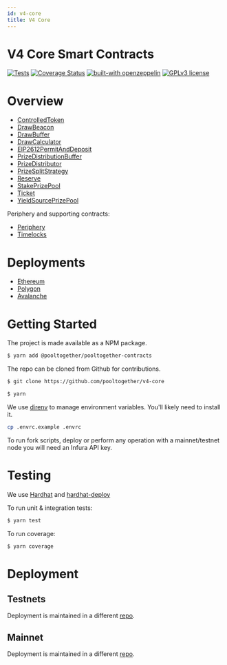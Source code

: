 ```yaml
---
id: v4-core
title: V4 Core
---
```


# V4 Core Smart Contracts

[![Tests](https://github.com/pooltogether/v4-core/actions/workflows/main.yml/badge.svg)](https://github.com/pooltogether/v4-core/actions/workflows/main.yml)
[![Coverage Status](https://coveralls.io/repos/github/pooltogether/v4-core/badge.svg?branch=master)](https://coveralls.io/github/pooltogether/v4-core?branch=master)
[![built-with openzeppelin](https://img.shields.io/badge/built%20with-OpenZeppelin-3677FF)](https://docs.openzeppelin.com/)
[![GPLv3 license](https://img.shields.io/badge/License-GPLv3-blue.svg)](http://perso.crans.org/besson/LICENSE.html)

# Overview
- [ControlledToken](./ControlledToken.md)
- [DrawBeacon](./DrawBeacon.md)
- [DrawBuffer](./DrawBuffer.md)
- [DrawCalculator](./DrawCalculator.md)
- [EIP2612PermitAndDeposit](./EIP2612PermitAndDeposit.md)
- [PrizeDistributionBuffer](./PrizeDistributionBuffer.md)
- [PrizeDistributor](./PrizeDistributor.md)
- [PrizeSplitStrategy](./PrizeSplitStrategy.md)
- [Reserve](./Reserve.md)
- [StakePrizePool](./StakePrizePool.md)
- [Ticket](./Ticket.md)
- [YieldSourcePrizePool](./YieldSourcePrizePool.md)

Periphery and supporting contracts:
- [Periphery](./v4-periphery/index.md)
- [Timelocks](./v4-timelocks/index.md)

# Deployments
- [Ethereum](../../deployments/mainnet#mainnet)
- [Polygon](../../deployments/mainnet#polygon)
- [Avalanche](../../deployments/mainnet#avalanche)

# Getting Started

The project is made available as a NPM package.

```sh
$ yarn add @pooltogether/pooltogether-contracts
```

The repo can be cloned from Github for contributions.

```sh
$ git clone https://github.com/pooltogether/v4-core
```

```sh
$ yarn
```

We use [direnv](https://direnv.net/) to manage environment variables.  You'll likely need to install it.

```sh
cp .envrc.example .envrc
```

To run fork scripts, deploy or perform any operation with a mainnet/testnet node you will need an Infura API key.

# Testing

We use [Hardhat](https://hardhat.dev) and [hardhat-deploy](https://github.com/wighawag/hardhat-deploy)

To run unit & integration tests:

```sh
$ yarn test
```

To run coverage:

```sh
$ yarn coverage
```

# Deployment

## Testnets
Deployment is maintained in a different [repo](https://github.com/pooltogether/v4-testnet).

## Mainnet
Deployment is maintained in a different [repo](https://github.com/pooltogether/v4-mainnet).
